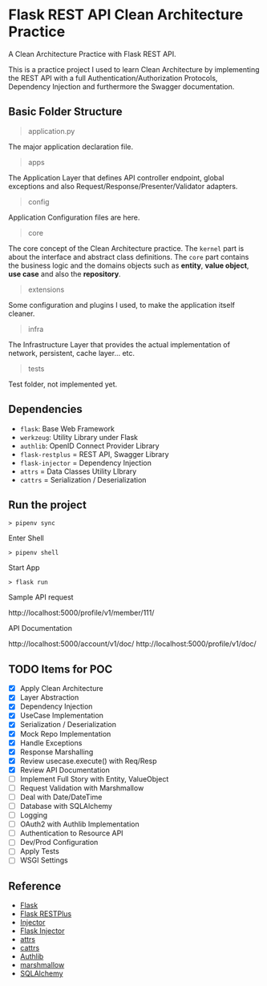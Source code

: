 # Flask REST API Clean Architecture Practice
A Clean Architecture Practice with Flask REST API.

This is a practice project I used to learn Clean Architecture by implementing the REST API with a full Authentication/Authorization Protocols, Dependency Injection and furthermore the Swagger documentation.

## Basic Folder Structure

> application.py

The major application declaration file.

> apps

The Application Layer that defines API controller endpoint, global exceptions and also Request/Response/Presenter/Validator adapters.

> config

Application Configuration files are here.

> core

The core concept of the Clean Architecture practice. The `kernel` part is about the interface and abstract class definitions. The `core` part contains the business logic and the domains objects such as **entity**, **value object**, **use case** and also the **repository**.

> extensions

Some configuration and plugins I used, to make the application itself cleaner.

> infra

The Infrastructure Layer that provides the actual implementation of network, persistent, cache layer... etc.

> tests

Test folder, not implemented yet.

## Dependencies
* `flask`: Base Web Framework
* `werkzeug`: Utility Library under Flask
* `authlib`: OpenID Connect Provider Library
* `flask-restplus` = REST API, Swagger Library
* `flask-injector` = Dependency Injection
* `attrs` = Data Classes Utility LIbrary
* `cattrs` = Serialization / Deserialization

## Run the project
```
> pipenv sync
```

Enter Shell
```
> pipenv shell
```

Start App
```
> flask run
```

Sample API request

http://localhost:5000/profile/v1/member/111/


API Documentation

http://localhost:5000/account/v1/doc/
http://localhost:5000/profile/v1/doc/


## TODO Items for POC
- [x] Apply Clean Architecture
- [x] Layer Abstraction
- [x] Dependency Injection
- [x] UseCase Implementation
- [x] Serialization / Deserialization
- [x] Mock Repo Implementation
- [x] Handle Exceptions
- [x] Response Marshalling
- [x] Review usecase.execute() with Req/Resp
- [x] Review API Documentation
- [ ] Implement Full Story with Entity, ValueObject
- [ ] Request Validation with Marshmallow
- [ ] Deal with Date/DateTime
- [ ] Database with SQLAlchemy
- [ ] Logging
- [ ] OAuth2 with Authlib Implementation
- [ ] Authentication to Resource API
- [ ] Dev/Prod Configuration
- [ ] Apply Tests
- [ ] WSGI Settings

## Reference

- [Flask](https://flask.palletsprojects.com/en/1.1.x/)
- [Flask RESTPlus](https://flask-restplus.readthedocs.io/en/stable/)
- [Injector](https://github.com/alecthomas/injector)
- [Flask Injector](https://github.com/alecthomas/flask_injector)
- [attrs](https://www.attrs.org/en/stable/)
- [cattrs](https://github.com/Tinche/cattrs)
- [Authlib](https://docs.authlib.org/en/latest/)
- [marshmallow](https://marshmallow.readthedocs.io/en/stable/)
- [SQLAlchemy](https://www.sqlalchemy.org/)
